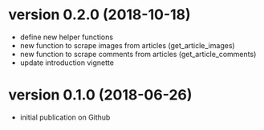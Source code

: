 # version 0.2.0 (2018-10-18)

- define new helper functions
- new function to scrape images from articles (get_article_images)
- new function to scrape comments from articles (get_article_comments)
- update introduction vignette

# version 0.1.0 (2018-06-26)

- initial publication on Github
